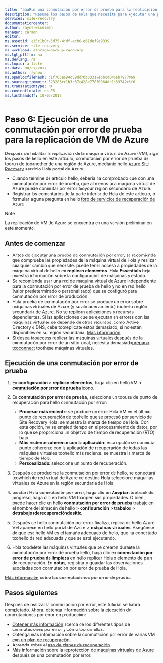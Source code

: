 ```yaml
---
title: "aaaRun una conmutación por error de prueba para la replicación de máquina virtual de Azure con Azure Site Recovery | Documentos de Microsoft"
description: "Resume los pasos de Hola que necesita para ejecutar una prueba de conmutación por error de replicación de máquinas virtuales de Azure tooanother usando de región de Azure hello Azure Site Recovery de servicio."
services: site-recovery
documentationcenter: 
author: rayne-wiselman
manager: carmon
editor: 
ms.assetid: e15c1b0c-5d75-4fdf-acb0-e61def9e9339
ms.service: site-recovery
ms.workload: storage-backup-recovery
ms.tgt_pltfrm: na
ms.devlang: na
ms.topic: article
ms.date: 08/01/2017
ms.author: raynew
ms.openlocfilehash: c1f765aa94c59dd70b33317ebbcd04beb7977969
ms.sourcegitcommit: 523283cc1b3c37c428e77850964dc1c33742c5f0
ms.translationtype: MT
ms.contentlocale: es-ES
ms.lasthandoff: 10/06/2017
---
```

# <a name="step-6-run-a-test-failover-for-azure-vm-replication"></a>Paso 6: Ejecución de una conmutación por error de prueba para la replicación de VM de Azure

Después de habilitar la replicación de la máquina virtual de Azure (VM), siga los pasos de hello en este artículo, conmutación por error de prueba de toorun de tooanother de una región de Azure, mediante hello [Azure Site Recovery](site-recovery-overview.md) servicio Hola portal de Azure.

- Cuando termine de artículo hello, debería ha comprobado que con una conmutación por error de prueba, que al menos una máquina virtual de Azure puede conmutar por error tooyour región secundaria de Azure. 
- Registrar los comentarios de la parte inferior de Hola de este artículo, o formular alguna pregunta en hello [foro de servicios de recuperación de Azure](https://social.msdn.microsoft.com/forums/azure/home?forum=hypervrecovmgr)

>[!NOTE]
>
> La replicación de VM de Azure se encuentra en una versión preliminar en este momento.


## <a name="before-you-start"></a>Antes de comenzar

- Antes de ejecutar una prueba de conmutación por error, se recomienda que compruebe las propiedades de la máquina virtual de Hola y realizar cualquier cambio que necesite. puede tener acceso a propiedades de la máquina virtual de hello en **replican elementos**. Hola **Essentials** hoja muestra información sobre la configuración de máquinas y estado.
- Se recomienda usar una red de máquina virtual de Azure independiente para la conmutación por error de prueba de hello y no en red hello (valor predeterminado o personalizado) que se configuró para conmutación por error de producción.
- Hola prueba de conmutación por error se produce un error sobre máquinas virtuales de Azure (y su almacenamiento) toohello región secundaria de Azure. No se replican aplicaciones o recursos dependientes. Si las aplicaciones que se ejecutan en errores con las máquinas virtuales se depende de otros recursos, como Active Directory o DNS, debe tooreplicate estos demasiado, si no están disponibles en su región secundaria. [Más información](site-recovery-test-failover-to-azure.md#prepare-active-directory-and-dns)
- Si desea tooaccess replicar las máquinas virtuales después de la conmutación por error de un sitio local, necesita demasiado[preparar tooconnect](site-recovery-test-failover-to-azure.md#prepare-to-connect-to-azure-vms-after-failover) toothese máquinas virtuales.

## <a name="run-a-test-failover"></a>Ejecución de una conmutación por error de prueba

1. En **configuración** > **replican elementos**, haga clic en hello VM **+ conmutación por error de prueba** icono. 

2. En **conmutación por error de prueba**, seleccione un toouse de punto de recuperación para hello conmutación por error:

    - **Procesar más reciente**: se produce un error Hola VM en el último punto de recuperación de toohello que se procesó por servicio de Site Recovery Hola. se muestra la marca de tiempo de Hola. Con esta opción, no se empleó tiempo en el procesamiento de datos, por lo que se proporciona un objetivo de tiempo de recuperación (RTO) bajo.
    - **Más reciente coherente con la aplicación**: esta opción se conmuta punto coherente con la aplicación de recuperación de todas las máquinas virtuales toohello más reciente. se muestra la marca de tiempo de Hola. 
    - **Personalizado**: seleccione un punto de recuperación.
 
3. Después de producirse la conmutación por error de hello, se conectará toowhich de red virtual de Azure de destino Hola seleccione máquinas virtuales de Azure en la región secundaria de Hola.
4. toostart Hola conmutación por error, haga clic en **Aceptar**. tootrack de progreso, haga clic en hello VM tooopen sus propiedades. O bien, puede hacer clic en hello **conmutación por error de prueba** trabajo en el nombre del almacén de hello > **configuración** > **trabajos** > **detrabajosderecuperacióndesitio**.
5. Después de hello conmutación por error finaliza, réplica de hello Azure VM aparece en hello portal de Azure > **máquinas virtuales**. Asegúrese de que ese hello VM es el tamaño adecuado de hello, que ha conectado toohello de red adecuada y que se está ejecutando.
6. Hola toodelete las máquinas virtuales que se crearon durante la conmutación por error de prueba hello, haga clic en **conmutación por error de prueba de limpieza** en hello replicar Hola o elemento de plan de recuperación. En **notas**, registrar y guardar las observaciones asociadas con conmutación por error de prueba de Hola. 

[Más información](site-recovery-test-failover-to-azure.md) sobre las conmutaciones por error de prueba.

## <a name="next-steps"></a>Pasos siguientes

Después de realizar la conmutación por error, este tutorial se habrá completado. Ahora, obtenga información sobre la ejecución de conmutaciones por error en producción:

- [Obtener más información](site-recovery-failover.md) acerca de los diferentes tipos de conmutaciones por error y cómo toorun ellos.
- Obtenga más información sobre la conmutación por error de varias VM [con un plan de recuperación](site-recovery-create-recovery-plans.md).
- Aprenda sobre el [uso de planes de recuperación](site-recovery-create-recovery-plans.md).
- Más información sobre la [reprotección de máquinas virtuales de Azure](site-recovery-how-to-reprotect.md) después de una conmutación por error.

